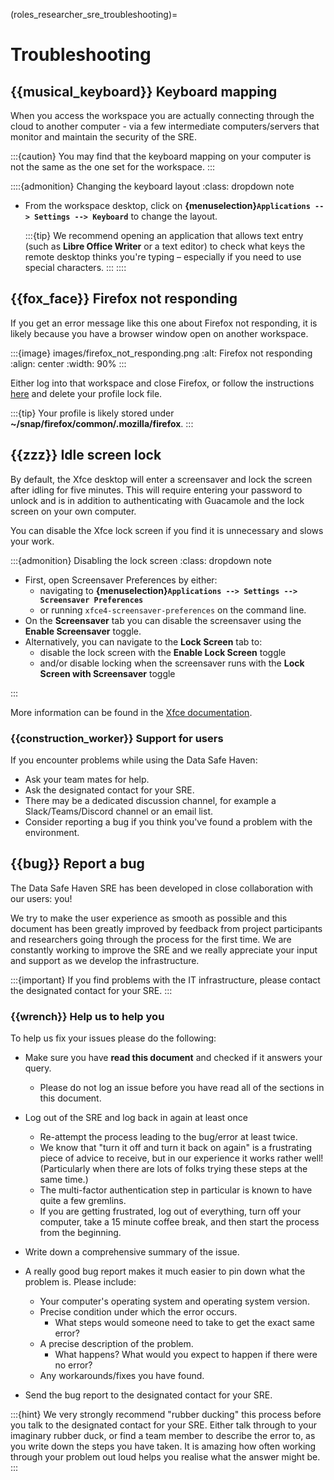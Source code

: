 (roles_researcher_sre_troubleshooting)=

# Troubleshooting

## {{musical_keyboard}} Keyboard mapping

When you access the workspace you are actually connecting through the cloud to another computer - via a few intermediate computers/servers that monitor and maintain the security of the SRE.

:::{caution}
You may find that the keyboard mapping on your computer is not the same as the one set for the workspace.
:::

::::{admonition} Changing the keyboard layout
:class: dropdown note

- From the workspace desktop, click on **{menuselection}`Applications --> Settings --> Keyboard`** to change the layout.

    :::{tip}
    We recommend opening an application that allows text entry (such as **Libre Office Writer** or a text editor) to check what keys the remote desktop thinks you're typing – especially if you need to use special characters.
    :::
::::

## {{fox_face}} Firefox not responding

If you get an error message like this one about Firefox not responding, it is likely because you have a browser window open on another workspace.

:::{image} images/firefox_not_responding.png
:alt: Firefox not responding
:align: center
:width: 90%
:::

Either log into that workspace and close Firefox, or follow the instructions [here](https://support.mozilla.org/en-US/kb/firefox-already-running-not-responding#w_remove-the-profile-lock-file) and delete your profile lock file.

:::{tip}
Your profile is likely stored under **~/snap/firefox/common/.mozilla/firefox**.
:::

## {{zzz}} Idle screen lock

By default, the Xfce desktop will enter a screensaver and lock the screen after idling for five minutes.
This will require entering your password to unlock and is in addition to authenticating with Guacamole and the lock screen on your own computer.

You can disable the Xfce lock screen if you find it is unnecessary and slows your work.

:::{admonition} Disabling the lock screen
:class: dropdown note

- First, open Screensaver Preferences by either:
    - navigating to **{menuselection}`Applications --> Settings --> Screensaver Preferences`**
    - or running `xfce4-screensaver-preferences` on the command line.
- On the **Screensaver** tab you can disable the screensaver using the **Enable Screensaver** toggle.
- Alternatively, you can navigate to the **Lock Screen** tab to:
    - disable the lock screen with the **Enable Lock Screen** toggle
    - and/or disable locking when the screensaver runs with the **Lock Screen with Screensaver** toggle

:::

More information can be found in the [Xfce documentation](https://docs.xfce.org/apps/xfce4-screensaver/start).

### {{construction_worker}} Support for users

If you encounter problems while using the Data Safe Haven:

- Ask your team mates for help.
- Ask the designated contact for your SRE.
- There may be a dedicated discussion channel, for example a Slack/Teams/Discord channel or an email list.
- Consider reporting a bug if you think you've found a problem with the environment.

## {{bug}} Report a bug

The Data Safe Haven SRE has been developed in close collaboration with our users: you!

We try to make the user experience as smooth as possible and this document has been greatly improved by feedback from project participants and researchers going through the process for the first time.
We are constantly working to improve the SRE and we really appreciate your input and support as we develop the infrastructure.

:::{important}
If you find problems with the IT infrastructure, please contact the designated contact for your SRE.
:::

### {{wrench}} Help us to help you

To help us fix your issues please do the following:

- Make sure you have **read this document** and checked if it answers your query.
    - Please do not log an issue before you have read all of the sections in this document.
- Log out of the SRE and log back in again at least once
    - Re-attempt the process leading to the bug/error at least twice.
    - We know that "turn it off and turn it back on again" is a frustrating piece of advice to receive, but in our experience it works rather well! (Particularly when there are lots of folks trying these steps at the same time.)
    - The multi-factor authentication step in particular is known to have quite a few gremlins.
    - If you are getting frustrated, log out of everything, turn off your computer, take a 15 minute coffee break, and then start the process from the beginning.

- Write down a comprehensive summary of the issue.
- A really good bug report makes it much easier to pin down what the problem is. Please include:
    - Your computer's operating system and operating system version.
    - Precise condition under which the error occurs.
        - What steps would someone need to take to get the exact same error?
    - A precise description of the problem.
        - What happens? What would you expect to happen if there were no error?
    - Any workarounds/fixes you have found.

- Send the bug report to the designated contact for your SRE.

:::{hint}
We very strongly recommend "rubber ducking" this process before you talk to the designated contact for your SRE.
Either talk through to your imaginary rubber duck, or find a team member to describe the error to, as you write down the steps you have taken.
It is amazing how often working through your problem out loud helps you realise what the answer might be.
:::
